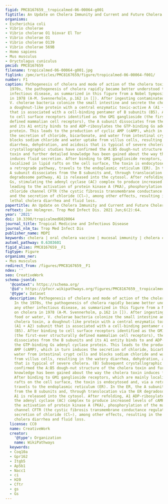 ```yaml
---
figid: PMC8167659__tropicalmed-06-00064-g001
figtitle: An Update on Cholera Immunity and Current and Future Cholera Vaccines
organisms:
- Escherichia coli
- Vibrio cholerae
- Vibrio cholerae O1 biovar El Tor
- Vibrio cholerae O1
- Vibrio cholerae O139
- Vibrio cholerae 569B
- Homo sapiens
- Mus musculus
- Oryctolagus cuniculus
pmcid: PMC8167659
filename: tropicalmed-06-00064-g001.jpg
figlink: /pmc/articles/PMC8167659/figure/tropicalmed-06-00064-f001/
number: F1
caption: Pathogenesis of cholera and mode of action of the cholera toxin. (A) In the
  1970s, the pathogenesis of cholera rapidly became better understood than any other
  infectious disease, as summarized in this figure from a Nobel Symposium on cholera
  in 1978 (A-M. Svennerholm, p.162 in []). After ingesting contaminated food or water,
  V. cholerae bacteria colonize the small intestine and secrete the cholera toxin,
  a doughnut-like protein with a central enzymatic toxic-active A (A1 + A2) subunit
  that is associated with a cell-binding pentamer of B subunits (B5). After binding
  to cell surface receptors identified as the GM1 ganglioside (the first-ever structurally
  defined mammalian cell receptors), the A subunit dissociates from the B subunits
  and its A1 entity binds to and ADP-ribosylates the GTP-binding Gs adenyl cyclase
  protein. This leads to the production of cyclic AMP (cAMP), which in turn induces
  the secretion of chloride, bicarbonate, and water from intestinal crypt cells and
  blocks sodium chloride and water uptake from villus cells, resulting in the watery
  diarrhea, dehydration, and acidosis that is typical of severe cholera. (B) Subsequent
  crystallographic studies have confirmed the A:B5 dough-nut structure of the cholera
  toxin and further detailed knowledge has been gained about the way the cholera toxin
  induces fluid secretion. After binding to GM1 ganglioside receptors, which are mainly
  localized in lipid rafts on the cell surface, the toxin is endocytosed and, via
  a retrograde pathway, travels to the endoplasmic reticulum (ER). In the ER, the
  A subunit dissociates from the B subunits and, through translocation via the ER
  degradosome pathway, A1 is released into the cytosol. After refolding, A1 ADP-ribosylates
  Gs, stimulating the adenyl cyclase (AC) complex to produce increased levels of cAMP,
  leading to the activation of protein kinase A (PKA), phosphorylation of the major
  chloride channel CFTR (the cystic fibrosis transmembrane conductance regulator),
  and the secretion of chloride (Cl−), among other effects, resulting in the often
  lethal cholera diarrhea and fluid loss.
papertitle: An Update on Cholera Immunity and Current and Future Cholera Vaccines.
reftext: Jan Holmgren. Trop Med Infect Dis. 2021 Jun;6(2):64.
year: '2021'
doi: 10.3390/tropicalmed6020064
journal_title: Tropical Medicine and Infectious Disease
journal_nlm_ta: Trop Med Infect Dis
publisher_name: MDPI
keywords: cholera | oral cholera vaccine | mucosal immunity | cholera control
automl_pathway: 0.6303601
figid_alias: PMC8167659__F1
figtype: Figure
organisms_ner:
- Mus musculus
redirect_from: /figures/PMC8167659__F1
ndex: ''
seo: CreativeWork
schema-jsonld:
  '@context': https://schema.org/
  '@id': https://pfocr.wikipathways.org/figures/PMC8167659__tropicalmed-06-00064-g001.html
  '@type': Dataset
  description: Pathogenesis of cholera and mode of action of the cholera toxin. (A)
    In the 1970s, the pathogenesis of cholera rapidly became better understood than
    any other infectious disease, as summarized in this figure from a Nobel Symposium
    on cholera in 1978 (A-M. Svennerholm, p.162 in []). After ingesting contaminated
    food or water, V. cholerae bacteria colonize the small intestine and secrete the
    cholera toxin, a doughnut-like protein with a central enzymatic toxic-active A
    (A1 + A2) subunit that is associated with a cell-binding pentamer of B subunits
    (B5). After binding to cell surface receptors identified as the GM1 ganglioside
    (the first-ever structurally defined mammalian cell receptors), the A subunit
    dissociates from the B subunits and its A1 entity binds to and ADP-ribosylates
    the GTP-binding Gs adenyl cyclase protein. This leads to the production of cyclic
    AMP (cAMP), which in turn induces the secretion of chloride, bicarbonate, and
    water from intestinal crypt cells and blocks sodium chloride and water uptake
    from villus cells, resulting in the watery diarrhea, dehydration, and acidosis
    that is typical of severe cholera. (B) Subsequent crystallographic studies have
    confirmed the A:B5 dough-nut structure of the cholera toxin and further detailed
    knowledge has been gained about the way the cholera toxin induces fluid secretion.
    After binding to GM1 ganglioside receptors, which are mainly localized in lipid
    rafts on the cell surface, the toxin is endocytosed and, via a retrograde pathway,
    travels to the endoplasmic reticulum (ER). In the ER, the A subunit dissociates
    from the B subunits and, through translocation via the ER degradosome pathway,
    A1 is released into the cytosol. After refolding, A1 ADP-ribosylates Gs, stimulating
    the adenyl cyclase (AC) complex to produce increased levels of cAMP, leading to
    the activation of protein kinase A (PKA), phosphorylation of the major chloride
    channel CFTR (the cystic fibrosis transmembrane conductance regulator), and the
    secretion of chloride (Cl−), among other effects, resulting in the often lethal
    cholera diarrhea and fluid loss.
  license: CC0
  name: CreativeWork
  creator:
    '@type': Organization
    name: WikiPathways
  keywords:
  - Coq10a
  - Gpr162
  - Itgb5
  - Ap5b1
  - Nacc1
  - ci
  - H20
  - Cftr
  - gs
  - Gs
---
```


